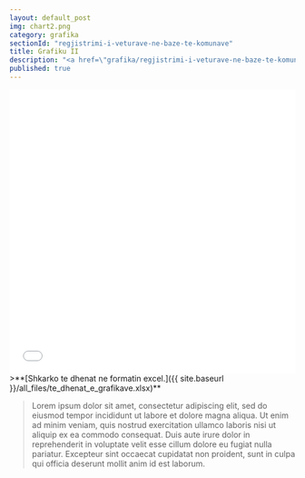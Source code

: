 ```yaml
---
layout: default_post
img: chart2.png
category: grafika
sectionId: "regjistrimi-i-veturave-ne-baze-te-komunave"
title: Grafiku II
description: "<a href=\"grafika/regjistrimi-i-veturave-ne-baze-te-komunave.html\">Ky grafikon </a> paraqet regjistrimin e veturave ne baze te komunave.<br>Lorem ipsum dolor sit amet, consectetur adipiscing elit, sed do eiusmod tempor incididunt ut labore et dolore magna aliqua. Ut enim ad minim veniam, quis nostrud exercitation ullamco laboris nisi ut aliquip ex ea commodo consequat."
published: true
---
```



<iframe class="highcharts-iframe" src="//cloud.highcharts.com/embed/efylyk" style="border: 0; width: 100%; height: 500px">&nbsp;</iframe>
>**[Shkarko te dhenat ne formatin excel.]({{ site.baseurl }}/all_files/te_dhenat_e_grafikave.xlsx)**


> Lorem ipsum dolor sit amet, consectetur adipiscing elit, sed do eiusmod tempor incididunt ut labore et dolore magna aliqua. Ut enim ad minim veniam, quis nostrud exercitation ullamco laboris nisi ut aliquip ex ea commodo consequat. Duis aute irure dolor in reprehenderit in voluptate velit esse cillum dolore eu fugiat nulla pariatur. Excepteur sint occaecat cupidatat non proident, sunt in culpa qui officia deserunt mollit anim id est laborum.
